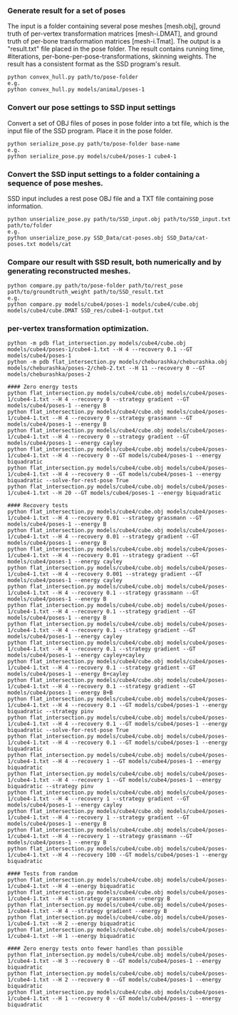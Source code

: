 ### Generate result for a set of poses
The input is a folder containing several pose meshes [mesh.obj], ground truth of per-vertex transformation matrices [mesh-i.DMAT],
and ground truth of per-bone transformation matrices [mesh-i.Tmat].
The output is a "result.txt" file placed in the pose folder. The result contains running time, #iterations, per-bone-per-pose-transformations,
skinning weights. The result has a consistent format as the SSD program's result.

    python convex_hull.py path/to/pose-folder
    e.g.
    python convex_hull.py models/animal/poses-1
    
### Convert our pose settings to SSD input settings
Convert a set of OBJ files of poses in pose folder into a txt file, which is the input file of the SSD program. Place it in the pose folder.

	python serialize_pose.py path/to/pose-folder base-name
	e.g.
	python serialize_pose.py models/cube4/poses-1 cube4-1
	
### Convert the SSD input settings to a folder containing a sequence of pose meshes.
SSD input includes a rest pose OBJ file and a TXT file containing pose information.

	python unserialize_pose.py path/to/SSD_input.obj path/to/SSD_input.txt path/to/folder
	e.g.
	python unserialize_pose.py SSD_Data/cat-poses.obj SSD_Data/cat-poses.txt models/cat
	
### Compare our result with SSD result, both numerically and by generating reconstructed meshes.

	python compare.py path/to/pose-folder path/to/rest_pose path/to/groundtruth_weight path/to/SSD_result.txt
	e.g.
	python compare.py models/cube4/poses-1 models/cube4/cube.obj models/cube4/cube.DMAT SSD_res/cube4-1-output.txt
	
### per-vertex transformation optimization.

	python -m pdb flat_intersection.py models/cube4/cube.obj models/cube4/poses-1/cube4-1.txt --H 4 --recovery 0.1 --GT models/cube4/poses-1
	python -m pdb flat_intersection.py models/cheburashka/cheburashka.obj models/cheburashka/poses-2/cheb-2.txt --H 11 --recovery 0 --GT models/cheburashka/poses-2
	
	#### Zero energy tests
	python flat_intersection.py models/cube4/cube.obj models/cube4/poses-1/cube4-1.txt --H 4 --recovery 0 --strategy gradient --GT models/cube4/poses-1 --energy B
	python flat_intersection.py models/cube4/cube.obj models/cube4/poses-1/cube4-1.txt --H 4 --recovery 0 --strategy grassmann --GT models/cube4/poses-1 --energy B
	python flat_intersection.py models/cube4/cube.obj models/cube4/poses-1/cube4-1.txt --H 4 --recovery 0 --strategy gradient --GT models/cube4/poses-1 --energy cayley
	python flat_intersection.py models/cube4/cube.obj models/cube4/poses-1/cube4-1.txt --H 4 --recovery 0 --GT models/cube4/poses-1 --energy biquadratic
	python flat_intersection.py models/cube4/cube.obj models/cube4/poses-1/cube4-1.txt --H 4 --recovery 0 --GT models/cube4/poses-1 --energy biquadratic --solve-for-rest-pose True
	python flat_intersection.py models/cube4/cube.obj models/cube4/poses-1/cube4-1.txt --H 20 --GT models/cube4/poses-1 --energy biquadratic
	
	#### Recovery tests
	python flat_intersection.py models/cube4/cube.obj models/cube4/poses-1/cube4-1.txt --H 4 --recovery 0.01 --strategy grassmann --GT models/cube4/poses-1 --energy B
	python flat_intersection.py models/cube4/cube.obj models/cube4/poses-1/cube4-1.txt --H 4 --recovery 0.01 --strategy gradient --GT models/cube4/poses-1 --energy B
	python flat_intersection.py models/cube4/cube.obj models/cube4/poses-1/cube4-1.txt --H 4 --recovery 0.01 --strategy gradient --GT models/cube4/poses-1 --energy cayley
	python flat_intersection.py models/cube4/cube.obj models/cube4/poses-1/cube4-1.txt --H 4 --recovery 0.001 --strategy gradient --GT models/cube4/poses-1 --energy cayley
	python flat_intersection.py models/cube4/cube.obj models/cube4/poses-1/cube4-1.txt --H 4 --recovery 0.1 --strategy grassmann --GT models/cube4/poses-1 --energy B
	python flat_intersection.py models/cube4/cube.obj models/cube4/poses-1/cube4-1.txt --H 4 --recovery 0.1 --strategy gradient --GT models/cube4/poses-1 --energy B
	python flat_intersection.py models/cube4/cube.obj models/cube4/poses-1/cube4-1.txt --H 4 --recovery 0.1 --strategy gradient --GT models/cube4/poses-1 --energy cayley
	python flat_intersection.py models/cube4/cube.obj models/cube4/poses-1/cube4-1.txt --H 4 --recovery 0.1 --strategy gradient --GT models/cube4/poses-1 --energy cayley+cayley
	python flat_intersection.py models/cube4/cube.obj models/cube4/poses-1/cube4-1.txt --H 4 --recovery 0.1 --strategy gradient --GT models/cube4/poses-1 --energy B+cayley
	python flat_intersection.py models/cube4/cube.obj models/cube4/poses-1/cube4-1.txt --H 4 --recovery 0.1 --strategy gradient --GT models/cube4/poses-1 --energy B+B
	python flat_intersection.py models/cube4/cube.obj models/cube4/poses-1/cube4-1.txt --H 4 --recovery 0.1 --GT models/cube4/poses-1 --energy biquadratic --strategy pinv
	python flat_intersection.py models/cube4/cube.obj models/cube4/poses-1/cube4-1.txt --H 4 --recovery 0.1 --GT models/cube4/poses-1 --energy biquadratic --solve-for-rest-pose True
	python flat_intersection.py models/cube4/cube.obj models/cube4/poses-1/cube4-1.txt --H 4 --recovery 0.1 --GT models/cube4/poses-1 --energy biquadratic
	python flat_intersection.py models/cube4/cube.obj models/cube4/poses-1/cube4-1.txt --H 4 --recovery 1 --GT models/cube4/poses-1 --energy biquadratic
	python flat_intersection.py models/cube4/cube.obj models/cube4/poses-1/cube4-1.txt --H 4 --recovery 1 --GT models/cube4/poses-1 --energy biquadratic --strategy pinv
	python flat_intersection.py models/cube4/cube.obj models/cube4/poses-1/cube4-1.txt --H 4 --recovery 1 --strategy gradient --GT models/cube4/poses-1 --energy cayley
	python flat_intersection.py models/cube4/cube.obj models/cube4/poses-1/cube4-1.txt --H 4 --recovery 1 --strategy gradient --GT models/cube4/poses-1 --energy B
	python flat_intersection.py models/cube4/cube.obj models/cube4/poses-1/cube4-1.txt --H 4 --recovery 1 --strategy grassmann --GT models/cube4/poses-1 --energy B
	python flat_intersection.py models/cube4/cube.obj models/cube4/poses-1/cube4-1.txt --H 4 --recovery 100 --GT models/cube4/poses-1 --energy biquadratic
	
	#### Tests from random
	python flat_intersection.py models/cube4/cube.obj models/cube4/poses-1/cube4-1.txt --H 4 --energy biquadratic
	python flat_intersection.py models/cube4/cube.obj models/cube4/poses-1/cube4-1.txt --H 4 --strategy grassmann --energy B
	python flat_intersection.py models/cube4/cube.obj models/cube4/poses-1/cube4-1.txt --H 4 --strategy gradient --energy B
	python flat_intersection.py models/cube4/cube.obj models/cube4/poses-1/cube4-1.txt --H 2 --energy biquadratic
	python flat_intersection.py models/cube4/cube.obj models/cube4/poses-1/cube4-1.txt --H 1 --energy biquadratic
	
	#### Zero energy tests onto fewer handles than possible
	python flat_intersection.py models/cube4/cube.obj models/cube4/poses-1/cube4-1.txt --H 3 --recovery 0 --GT models/cube4/poses-1 --energy biquadratic
	python flat_intersection.py models/cube4/cube.obj models/cube4/poses-1/cube4-1.txt --H 2 --recovery 0 --GT models/cube4/poses-1 --energy biquadratic
	python flat_intersection.py models/cube4/cube.obj models/cube4/poses-1/cube4-1.txt --H 1 --recovery 0 --GT models/cube4/poses-1 --energy biquadratic
